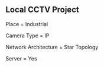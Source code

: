 ## Local CCTV Project

Place = Industrial


Camera Type = IP


Network Architecture = Star Topology


Server  = Yes
